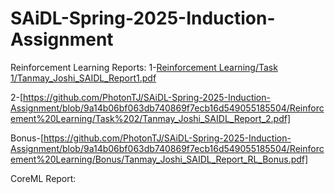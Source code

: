 # SAiDL-Spring-2025-Induction-Assignment

Reinforcement Learning Reports:
1-[Reinforcement Learning/Task 1/Tanmay_Joshi_SAIDL_Report1.pdf](https://github.com/PhotonTJ/SAiDL-Spring-2025-Induction-Assignment/blob/c00eb36a92aeabc9adebbc6e95e22b458cf7c6a1/Reinforcement%20Learning/Task%201/Tanmay_Joshi_SAIDL_Report1.pdf)

2-[https://github.com/PhotonTJ/SAiDL-Spring-2025-Induction-Assignment/blob/9a14b06bf063db740869f7ecb16d549055185504/Reinforcement%20Learning/Task%202/Tanmay_Joshi_SAIDL_Report_2.pdf]


Bonus-[https://github.com/PhotonTJ/SAiDL-Spring-2025-Induction-Assignment/blob/9a14b06bf063db740869f7ecb16d549055185504/Reinforcement%20Learning/Bonus/Tanmay_Joshi_SAIDL_Report_RL_Bonus.pdf]



CoreML Report:
